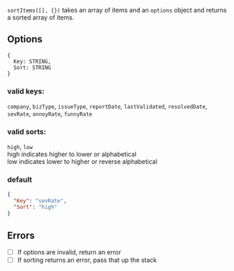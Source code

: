 `sortItems([], {})` takes an array of items and an `options` object and returns a sorted array of items.

## Options
```
{
  Key: STRING,
  Sort: STRING
}
```

### valid keys:
`company`, `bizType`, `issueType`, `reportDate`, `lastValidated`, `resolvedDate`, `sevRate`, `annoyRate`, `funnyRate`

### valid sorts:
`high`, `low`  
high indicates higher to lower or alphabetical  
low indicates lower to higher or reverse alphabetical

### default
```json
{
  "Key": "sevRate",
  "Sort": "high"
}
```

## Errors
- [ ] If options are invalid, return an error
- [ ] If sorting returns an error, pass that up the stack
